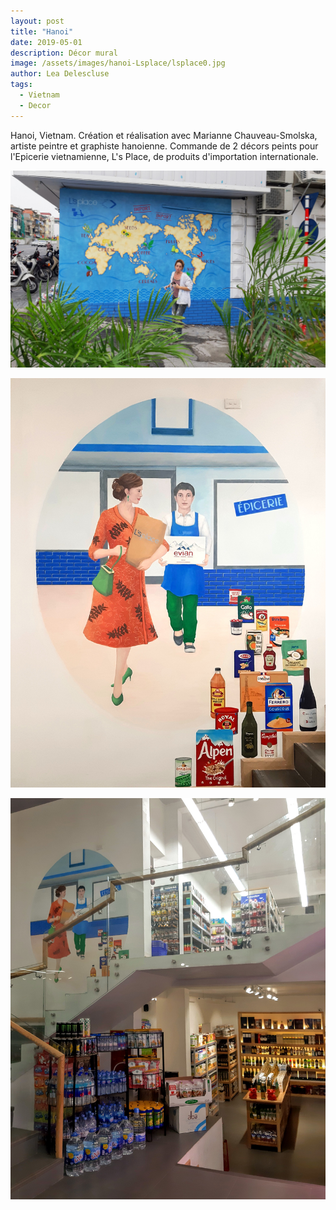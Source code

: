 ```yaml
---
layout: post
title: "Hanoi"
date: 2019-05-01
description: Décor mural
image: /assets/images/hanoi-Lsplace/lsplace0.jpg
author: Lea Delescluse
tags:
  - Vietnam
  - Decor
---
```

Hanoi, Vietnam.
Création et réalisation avec Marianne Chauveau-Smolska, artiste peintre et graphiste hanoienne. 
Commande de 2 décors peints pour l'Epicerie vietnamienne, L's Place, de produits d'importation internationale.

![Placeholder](/assets/images/hanoi-Lsplace/lsplace1.jpg)

![Placeholder](/assets/images/hanoi-Lsplace/lsplace3.jpg)

![Placeholder](/assets/images/hanoi-Lsplace/lsplace4.jpg)

